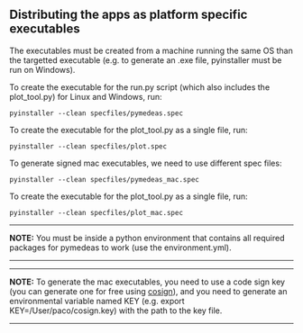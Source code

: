 ## Distributing the apps as platform specific executables

The executables must be created from a machine running the same OS than the targetted executable (e.g. to generate an .exe file, pyinstaller must be run on Windows). 

To create the executable for the run.py script (which also includes the plot_tool.py) for Linux and Windows, run:


```console
pyinstaller --clean specfiles/pymedeas.spec
```

To create the executable for the plot_tool.py as a single file, run:
    
```console
pyinstaller --clean specfiles/plot.spec
```

To generate signed mac executables, we need to use different spec files:

```console
pyinstaller --clean specfiles/pymedeas_mac.spec
```

To create the executable for the plot_tool.py as a single file, run:
    
```console
pyinstaller --clean specfiles/plot_mac.spec
```


---
**NOTE:**
    You must be inside a python environment that contains all required packages for pymedeas to work (use the environment.yml).

---


---
**NOTE:**
    To generate the mac executables, you need to use a code sign key (you can generate one for free using [cosign](http://docs.sigstore.dev/cosign/overview)), and you need to generate an environmental variable named KEY (e.g. export KEY=/User/paco/cosign.key) with the path to the key file.

---
